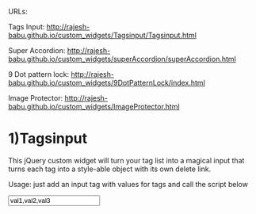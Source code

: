 URLs:

Tags Input: http://rajesh-babu.github.io/custom_widgets/Tagsinput/Tagsinput.html

Super Accordion: http://rajesh-babu.github.io/custom_widgets/superAccordion/superAccordion.html

9 Dot pattern lock: http://rajesh-babu.github.io/custom_widgets/9DotPatternLock/index.html

Image Protector: http://rajesh-babu.github.io/custom_widgets/ImageProtector.html

1)Tagsinput
=========

This jQuery custom widget will turn your tag list into a magical input that turns each tag into a style-able object with its own delete link.

Usage: just add an input tag with values for tags and call the script below



<!doctype html>
<html lang="en">
<head>
  <script> 
  $(document).ready(function() {
    $("#tag").tagsinput();
  });
 
  </script> 
</head>
<body>
<div id="div1">
	<input id="tag" type="text" value="val1,val2,val3"></input>
</div>
</body>
</html>
